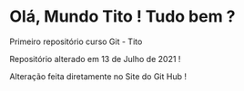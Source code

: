 # Olá, Mundo Tito ! Tudo bem ?
 Primeiro repositório curso Git - Tito

 Repositório alterado em 13 de Julho de 2021 !

Alteração feita diretamente no Site do Git Hub ! 
